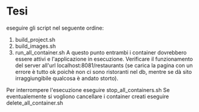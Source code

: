 # Tesi

eseguire gli script nel seguente ordine:
1. build_project.sh 
2. build_images.sh
3. run_all_container.sh
A questo punto entrambi i container dovrebbero essere attivi e l'applicazione in esecuzione. Verificare il funzionamento del server all'url localhost:8081/restaurants 
(se carica la pagina con un errore è tutto ok poichè non ci sono ristoranti nel db, mentre se dà sito irraggiungibile qualcosa è andato storto).

Per interrompere l'esecuzione eseguire stop_all_containers.sh
Se eventualemente si vogliono cancellare i container creati eseguire delete_all_container.sh
